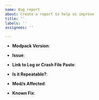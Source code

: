 ```yaml
---
name: Bug report
about: Create a report to help us improve
title: ''
labels: ''
assignees: ''

---
```


<!--
Thanks for wanting to report an issue you've found. Please delete
this text and fill in the template below. If unsure about something, just do as
best as you're able. Thank you!
Note: any external modifications to this modpack will render all support useless,
ie; adding mods like optifine to the modpack! So please remove all added content, 
re-test bug/issue and resubmit!
-->

* **Modpack Version**: <!-- you must provide the version of the pack this issue happened -->

* **Issue**: <!-- detailed description of the issue -->

* **Link to Log or Crash File Paste**: <!-- please use http://paste.feed-the-beast.com/ to paste the text of your log/crash file -->

* **Is it Repeatable?**: <!-- can you repeat the issue -->

* **Mod/s Affected**: <!-- optional; if any mods are causing the direct issue please provide the name/version of the mod -->

* **Known Fix**: <!-- optional; if you know of a fix please let me know! Thanks -->
